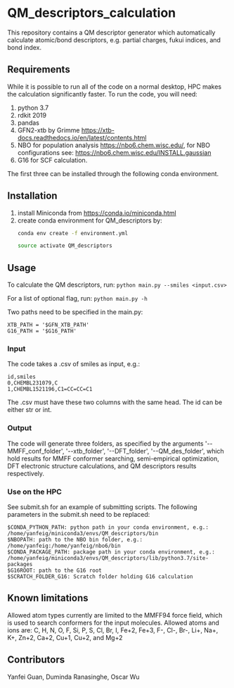 # QM_descriptors_calculation
This repository contains a QM descriptor generator which automatically calculate atomic/bond 
descriptors, e.g. partial charges, fukui indices, and bond index.

## Requirements
While it is possible to run all of the code on a normal desktop, HPC makes the 
calculation significantly faster. To run the code, you will need:
1. python 3.7
2. rdkit 2019
3. pandas
4. GFN2-xtb by Grimme https://xtb-docs.readthedocs.io/en/latest/contents.html
5. NBO for population analysis https://nbo6.chem.wisc.edu/, for NBO configurations see:
https://nbo6.chem.wisc.edu/INSTALL.gaussian
6. G16 for SCF calculation.

The first three can be installed through the following conda environment. 

## Installation
1. install Miniconda from https://conda.io/miniconda.html
2. create conda environment for QM_descriptors by:
    ```bash
   conda env create -f environment.yml
    ```
   ```bash
   source activate QM_descriptors
   ```

## Usage
To calculate the QM descriptors, run: ```python main.py --smiles <input.csv>```

For a list of optional flag, run: ```python main.py -h```

Two paths need to be specified in the main.py:

    XTB_PATH = '$GFN_XTB_PATH'
    G16_PATH = '$G16_PATH'
    
### Input
The code takes a .csv of smiles as input, e.g.:

    id,smiles
    0,CHEMBL231079,C
    1,CHEMBL1521196,C1=CC=CC=C1
    
The .csv must have these two columns with the same head. The id 
can be either str or int.

### Output
The code will generate three folders, as specified by the 
arguments '--MMFF_conf_folder', '--xtb_folder', '--DFT_folder', '--QM_des_folder', which hold results for 
MMFF conformer searching, semi-empirical optimization, DFT electronic structure calculations, and QM descriptors results
respectively.

### Use on the HPC
See submit.sh for an example of submitting scripts. The following parameters in the 
submit.sh need to be replaced:

    $CONDA_PYTHON_PATH: python path in your conda environment, e.g.: /home/yanfeig/miniconda3/envs/QM_descriptors/bin
    $NBOPATH: path to the NBO bin folder, e.g.: /home/yanfeig:/home/yanfeig/nbo6/bin
    $CONDA_PACKAGE_PATH: package path in your conda environment, e.g.: /home/yanfeig/miniconda3/envs/QM_descriptors/lib/python3.7/site-packages
    $G16ROOT: path to the G16 root
    $SCRATCH_FOLDER_G16: Scratch folder holding G16 calculation 
    
## Known limitations
Allowed atom types currently are limited to the MMFF94 force field, which is used to search conformers for the 
input molecules. Allowed atoms and ions are: C, H, N, O, F, Si, P, S, Cl, Br, I,
 Fe+2, Fe+3, F-, Cl-, Br-, Li+, Na+, K+, Zn+2, Ca+2, Cu+1, Cu+2, and Mg+2

## Contributors
Yanfei Guan, Duminda Ranasinghe, Oscar Wu
